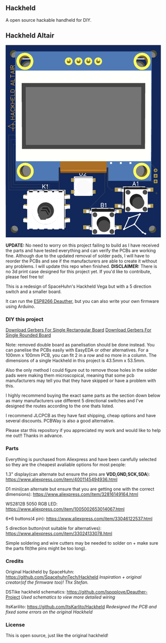 ## Hackheld

A open source hackable handheld for DIY.

## Hackheld Altair

![Hackheld Altair Front](https://raw.githubusercontent.com/jeffplays2005/Hackheld/main/Hackheld_Altair_Images/Front.png)

**UPDATE:** No need to worry on this project failing to build as I have received the parts and have tested everything and can verify the PCBs are working fine. Although due to the updated removal of solder pads, I will have to reorder the PCBs and see if the manufacturers are able to create it without any problems. I will update this repo when finished.
**DISCLAIMER:** There is no 3d print case designed for this project yet. If you'd like to contribute, please feel free to!

This is a redesign of SpaceHuhn's Hackheld Vega but with a 5 direction switch and a smaller board.

It can run the [ESP8266 Deauther](https://github.com/spacehuhntech/esp8266_deauther), but you can also write your own firmware using Arduino.

### DIY this project

[Download Gerbers For Single Rectangular Board](https://github.com/jeffplays2005/Hackheld/raw/main/Hackheld_Altair_PCB/Hackheld_Altair_Gerber_v2.0.2_rectangular_board.zip)
[Download Gerbers For Single Rounded Board](https://github.com/jeffplays2005/Hackheld/raw/main/Hackheld_Altair_PCB/Hackheld_Altair_Gerber_v2.0.2_rounded_board.zip)

Note: removed double board as panelisation should be done instead. You can panelise the PCBs easily with EasyEDA or other alternatives. For a 100mm x 100mm PCB, you can fit 2 in a row and no more in a column. The dimensions of a single Hackheld in this project is 43.5mm x 53.5mm.

Also the only method I could figure out to remove those holes in the solder pads were making them microscopical, meaning that some pcb manufacturers may tell you that they have skipped or have a problem with this.

I highly recommend buying the exact same parts as the section down below as many manufacturers use different 5 directional switches and I've designed the routes according to the one thats listed.

I recommend JLCPCB as they have fast shipping, cheap options and have several discounts. PCBWay is also a good alternative.

Please star this repository if you appreciated my work and would like to help me out!! Thanks in advance. 

### Parts

Everything is purchased from Aliexpress and have been carefully selected so they are the cheapest avaliable options for most people:

1.3" display(can alternate but ensure the pins are **VDD,GND,SCK,SDA**): https://www.aliexpress.com/item/4001145494936.html

D1 mini(can alternate but ensure that you are getting one with the correct dimensions): https://www.aliexpress.com/item/32816149164.html

WS2812B 5050 RGB LED: https://www.aliexpress.com/item/1005002653014067.html

6*6 buttons(4 pin): https://www.aliexpress.com/item/33046122537.html

5 direction button(not suitable for alternatives): https://www.aliexpress.com/item/33024133078.html

Simple soldering and wire cutters may be needed to solder on + make sure the parts fit(the pins might be too long).

### Credits
Original Hackheld by SpaceHuhn: https://github.com/SpacehuhnTech/Hackheld *Inspiration + original creator(of the firmware too)! Thx Stefan.*

DSTike hackheld schematics: https://github.com/lspoplove/Deauther-Project *Used schematics to view more detailed wiring*

ItsKarilito: https://github.com/ItsKarlito/Hackheld *Redesigned the PCB and fixed some errors on the original Hackheld*

### License

This is open source, just like the original hackheld!
